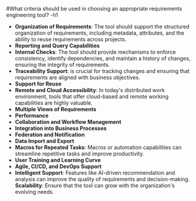 #What criteria should be used in choosing an appropriate requirements engineering tool? -h1
- **Organization of Requirements**: The tool should support the structured organization of requirements, including metadata, attributes, and the ability to reuse requirements across projects.
- **Reporting and Query Capabilities**
- **Internal Checks**: The tool should provide mechanisms to enforce consistency, identify dependencies, and maintain a history of changes, ensuring the integrity of requirements.
- **Traceability Support**: is crucial for tracking changes and ensuring that requirements are aligned with business objectives.
- **Support for Reuse**
- **Remote and Cloud Accessibility**: In today's distributed work environment, tools that offer cloud-based and remote working capabilities are highly valuable.
- **Multiple Views of Requirements**
- **Performance**
- **Collaboration and Workflow Management**
- **Integration into Business Processes**
- **Federation and Notification**
- **Data Import and Export**
- **Macros for Repeated Tasks**: Macros or automation capabilities can streamline repetitive tasks and improve productivity.
- **User Training and Learning Curve**
- **Agile, CI/CD, and DevOps Support**
- **Intelligent Support**: Features like AI-driven recommendation and analysis can improve the quality of requirements and decision-making.
**Scalability**: Ensure that the tool can grow with the organization's evolving needs.
